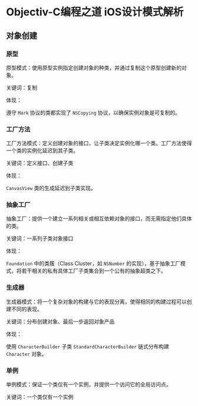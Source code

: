 # Objectiv-C编程之道 iOS设计模式解析

## 对象创建

### 原型

原型模式：使用原型实例指定创建对象的种类，并通过复制这个原型创建新的对象。

关键词：复制

体现：

遵守 `Mark` 协议的类都实现了 `NSCopying` 协议，以确保实例对象是可复制的。

### 工厂方法

工厂方法模式：定义创建对象的接口，让子类决定实例化哪一个类。工厂方法使得一个类的实例化延迟到其子类。

关键词：定义接口、创建子类

体现：

`CanvasView` 类的生成延迟到子类实现。

### 抽象工厂

抽象工厂：提供一个建立一系列相关或相互依赖对象的接口，而无需指定他们具体的类。

关键词：一系列子类对象接口

体现：

`Foundation` 中的类簇（Class Cluster，如 `NSNumber` 的实现），基于抽象工厂模式，将若干相关的私有具体工厂子类集合到一个公有的抽象超类之下。

### 生成器

生成器模式：将一个复杂对象的构建与它的表现分离，使得相同的构建过程可以创建不同的表现。

关键词：分布创建对象、最后一步返回对象产品

体现：

使用 `CharacterBuilder` 子类 `StandardCharacterBuilder` 链式分布构建 `Character` 对象。

### 单例

单例模式：保证一个类仅有一个实例，并提供一个访问它的全局访问点。

关键词：一个类仅有一个实例
